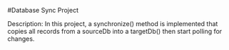 #Database Sync Project

Description: In this project, a synchronize() method is implemented that copies all records from a sourceDb into a targetDb() then start polling for changes.
